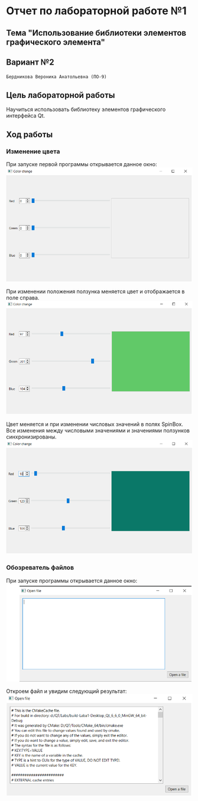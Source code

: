 # Отчет по лабораторной работе №1

## Тема "Использование библиотеки элементов графического элемента"

## Вариант №2

`Бердникова Вероника Анатольевна (ПО-9) `

## Цель лабораторной работы

Научиться использовать библиотеку элементов графического интерфейса Qt.

## Ход работы
### Изменение цвета ###

При запуске первой программы открывается данное окно:
![Color_change.png](.\images/Color_change.png)

При изменении положения ползунка меняется цвет и отображается в поле справа.
![Change.png](.\images/Change.png)

Цвет меняется и при изменении числовых значений в полях SpinBox. Все изменения между числовыми значениями и значениями ползунков синхронизированы.
![Change2.png](.\images/Change2.png)

### Обозреватель файлов ###

При запуске программы открывается данное окно:
![file_opener.png](.\images/file_opener.png)

Откроем файл и увидим следующий результат:
![file_opener_example.png](.\images/file_opener_example.png)
